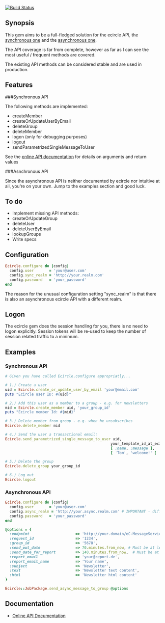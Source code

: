 [![Build Status](https://secure.travis-ci.org/troessner/ecircle.png)](http://travis-ci.org/troessner/ecircle)

Synopsis
-------------

This gem aims to be a full-fledged solution for the ecircle API, the [synchronous one](http://webservices.ecircle-ag.com/soap/javadoc/com/ecircleag/webservices/EcMApi.html) and the [asynchronous one](http://developer.ecircle-ag.com/apiwiki/wiki/AsynchronousAPI).

The API coverage is far from complete, however as far as I can see the most useful / frequent methods are covered.

The existing API methods can be considered stable and are used in production.

Features
-------------

###Synchronous API

The following methods are implemented:

* createMember
* createOrUpdateUserByEmail
* deleteGroup
* deleteMember
* logon (only for debugging purposes)
* logout
* sendParametrizedSingleMessageToUser

See the [online API documentation](http://rubydoc.info/github/troessner/ecircle/master/frames) for details on arguments and return values

###Asnchronous API

Since the asynchronous API is neither documented by ecircle nor intuitive at all, you're on your own. Jump to the examples section and good luck.

To do
-------------

* Implement missing API methods:
 * createOrUpdateGroup
 * deleteUser
 * deleteUserByEmail
 * lookupGroups
* Write specs

Configuration
-------------

```Ruby
Ecircle.configure do |config|
  config.user       = 'your@user.com'
  config.sync_realm = 'http://your.realm.com'
  config.password   = 'your_password'
end
```

The reason for the unusual configuration setting "sync_realm" is that there is also an asynchronous ecircle API with a different realm.

Logon
-------------

The ecircle gem does the session handling for you, there is no need to logon explicitly.
Session tokens will be re-used to keep the number of session related traffic to a minimum.


Examples
-------------

### Synchronous API

```Ruby
# Given you have called Ecircle.configure appropriatly...

# 1.) Create a user
uid = Ecircle.create_or_update_user_by_email 'your@email.com'
puts "Ecircle user ID: #{uid}"

# 2.) Add this user as a member to a group - e.g. for newsletters
mid = Ecircle.create_member uid, 'your_group_id'
puts "Ecircle member Id: #{mid}"

# 3.) Delete member from group - e.g. when he unsubscribes
Ecircle.delete_member mid

# 4.) Send the user a transactional email:
Ecircle.send_parametrized_single_message_to_user uid,
                                                your_template_id_at_ecircle,
                                                [ :name, :message ],
                                                [ 'Tom', 'welcome!' ]

# 5.) Delete the group
Ecircle.delete_group your_group_id

# 6.) Log out
Ecircle.logout

```
### Asynchronous API

```Ruby
Ecircle.configure do |config|
  config.user       = 'your@user.com'
  config.async_realm = 'http://your.async.realm.com' # IMPORTANT - different realm.
  config.password   = 'your_password'
end

@options = {
  :endpoint                     => 'http://your.domain/eC-MessageService',
  :request_id                   => '1234',
  :group_id                     => '5678',
  :send_out_date                => 70.minutes.from_now, # Must be at least one hour in the future!
  :send_date_for_report         => 140.minutes.from_now,  # Must be at least one hour in the future *after* dispatching!
  :report_email                 => 'your@report.de',
  :report_email_name            => 'Your name',
  :subject                      => 'Newsletter',
  :text                         => 'Newsletter text content',
  :html                         => 'Newsletter html content'
}

Ecircle::JobPackage.send_async_message_to_group @options
```

Documentation
-------------

* [Online API Documentation](http://rubydoc.info/github/troessner/ecircle/master/frames)

